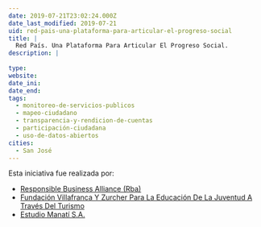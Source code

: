 ```yaml
---
date: 2019-07-21T23:02:24.000Z
date_last_modified: 2019-07-21
uid: red-pais-una-plataforma-para-articular-el-progreso-social
title: |
  Red País. Una Plataforma Para Articular El Progreso Social.
description: |
  
type: 
website: 
date_ini: 
date_end: 
tags:
  - monitoreo-de-servicios-publicos
  - mapeo-ciudadano
  - transparencia-y-rendicion-de-cuentas
  - participación-ciudadana
  - uso-de-datos-abiertos
cities: 
  - San José
---
```


Esta iniciativa fue realizada por:

- [Responsible Business Alliance (Rba)](/organizaciones/responsible-business-alliance-rba)
- [Fundación Villafranca Y Zurcher Para La Educación De La Juventud A Través Del Turismo](/organizaciones/fundacion-villafranca-y-zurcher-para-la-educacion-de-la-juventud-a-traves-del-turismo)
- [Estudio Manatí S.A.](/organizaciones/estudio-manati-s-a)
